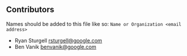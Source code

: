 Contributors
------------

Names should be added to this file like so: `Name or Organization <email address>`

* Ryan Sturgell <rsturgell@google.com>
* Ben Vanik <benvanik@google.com>
